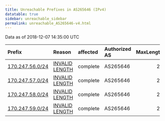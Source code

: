 ```yaml
---
title: Unreachable Prefixes in AS265646 (IPv4)
datatable: true
sidebar: unreachable_sidebar
permalink: unreachable_AS265646-v4.html
---
```


Data as of 2018-12-07 14:35:00 UTC


<div class="datatable-begin"></div>

| Prefix                                                   | Reason                                                                                                     | affected   | Authorized AS   |   MaxLength | Anchor                                         |   unreachable /24s |
|:---------------------------------------------------------|:-----------------------------------------------------------------------------------------------------------|:-----------|:----------------|------------:|:-----------------------------------------------|-------------------:|
| [170.247.56.0/24](https://stat.ripe.net/170.247.56.0/24) | [INVALID LENGTH](https://rpki-validator.ripe.net/announcement-preview?asn=AS265646&prefix=170.247.56.0/24) | complete   | AS265646        |          22 | [LACNIC](unreachable_LACNIC_RPKI_Root-v4.html) |                  1 |
| [170.247.57.0/24](https://stat.ripe.net/170.247.57.0/24) | [INVALID LENGTH](https://rpki-validator.ripe.net/announcement-preview?asn=AS265646&prefix=170.247.57.0/24) | complete   | AS265646        |          22 | [LACNIC](unreachable_LACNIC_RPKI_Root-v4.html) |                  1 |
| [170.247.58.0/24](https://stat.ripe.net/170.247.58.0/24) | [INVALID LENGTH](https://rpki-validator.ripe.net/announcement-preview?asn=AS265646&prefix=170.247.58.0/24) | complete   | AS265646        |          22 | [LACNIC](unreachable_LACNIC_RPKI_Root-v4.html) |                  1 |
| [170.247.59.0/24](https://stat.ripe.net/170.247.59.0/24) | [INVALID LENGTH](https://rpki-validator.ripe.net/announcement-preview?asn=AS265646&prefix=170.247.59.0/24) | complete   | AS265646        |          22 | [LACNIC](unreachable_LACNIC_RPKI_Root-v4.html) |                  1 |

<div class="datatable-end"></div>